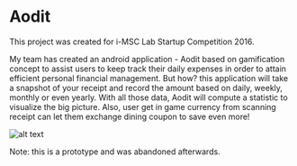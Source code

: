 # Aodit
This project was created for i-MSC Lab Startup Competition 2016.

My team has created an android application - Aodit based on gamification concept to assist users to keep track their daily expenses in order to attain efficient personal financial management. But how? this application will take a snapshot of your receipt and record the amount based on daily, weekly, monthly or even yearly. With all those data, Aodit will compute a statistic to visualize the big picture. Also, user get in game currency from scanning receipt can let them exchange dining coupon to save even more!

![alt text](https://github.com/CheeKeatSong/Aodit/image1.png)

Note: this is a prototype and was abandoned afterwards.
